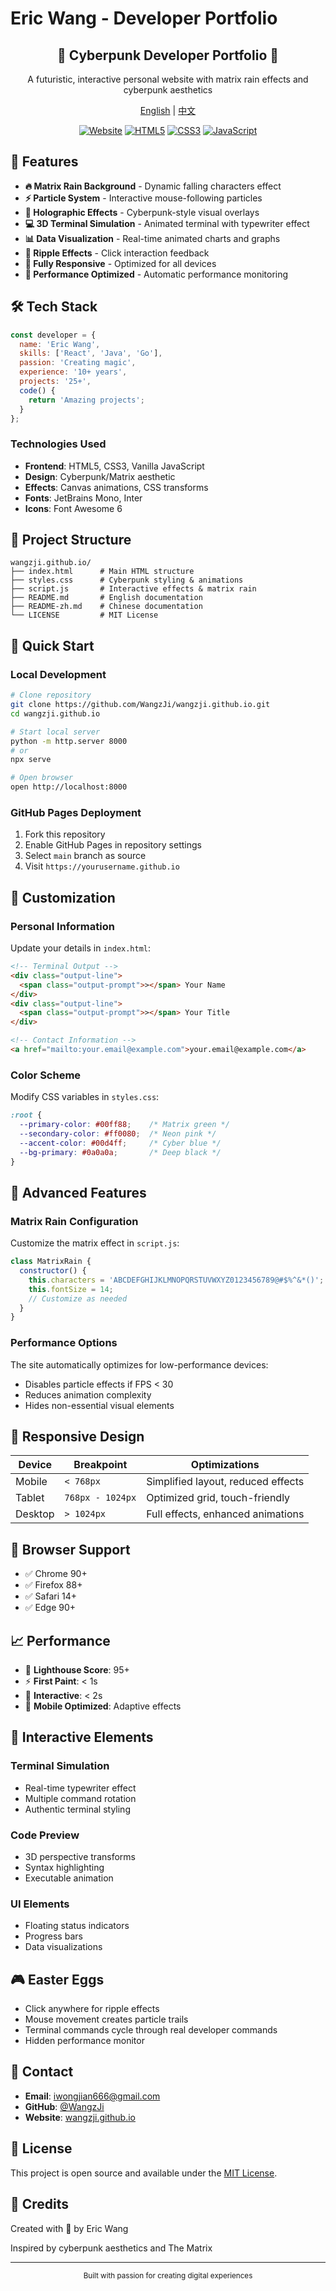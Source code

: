 # Eric Wang - Developer Portfolio

<div align="center">
  <h2>🚀 Cyberpunk Developer Portfolio 🚀</h2>
  <p>A futuristic, interactive personal website with matrix rain effects and cyberpunk aesthetics</p>
  
  <p>
    <a href="README.md">English</a> | 
    <a href="README-zh.md">中文</a>
  </p>
  
  [![Website](https://img.shields.io/badge/website-live-00ff88?style=for-the-badge)](https://wangzji.github.io)
  [![HTML5](https://img.shields.io/badge/HTML5-E34F26?style=for-the-badge&logo=html5&logoColor=white)](https://developer.mozilla.org/en-US/docs/Web/HTML)
  [![CSS3](https://img.shields.io/badge/CSS3-1572B6?style=for-the-badge&logo=css3&logoColor=white)](https://developer.mozilla.org/en-US/docs/Web/CSS)
  [![JavaScript](https://img.shields.io/badge/JavaScript-F7DF1E?style=for-the-badge&logo=javascript&logoColor=black)](https://developer.mozilla.org/en-US/docs/Web/JavaScript)
</div>

## 🌟 Features

- **🔥 Matrix Rain Background** - Dynamic falling characters effect
- **⚡ Particle System** - Interactive mouse-following particles  
- **🌈 Holographic Effects** - Cyberpunk-style visual overlays
- **💻 3D Terminal Simulation** - Animated terminal with typewriter effect
- **📊 Data Visualization** - Real-time animated charts and graphs
- **🎯 Ripple Effects** - Click interaction feedback
- **📱 Fully Responsive** - Optimized for all devices
- **🚀 Performance Optimized** - Automatic performance monitoring

## 🛠️ Tech Stack

```javascript
const developer = {
  name: 'Eric Wang',
  skills: ['React', 'Java', 'Go'],
  passion: 'Creating magic',
  experience: '10+ years',
  projects: '25+',
  code() {
    return 'Amazing projects';
  }
};
```

### Technologies Used
- **Frontend**: HTML5, CSS3, Vanilla JavaScript
- **Design**: Cyberpunk/Matrix aesthetic
- **Effects**: Canvas animations, CSS transforms
- **Fonts**: JetBrains Mono, Inter
- **Icons**: Font Awesome 6

## 📂 Project Structure

```
wangzji.github.io/
├── index.html      # Main HTML structure
├── styles.css      # Cyberpunk styling & animations
├── script.js       # Interactive effects & matrix rain
├── README.md       # English documentation
├── README-zh.md    # Chinese documentation
└── LICENSE         # MIT License
```

## 🚀 Quick Start

### Local Development
```bash
# Clone repository
git clone https://github.com/WangzJi/wangzji.github.io.git
cd wangzji.github.io

# Start local server
python -m http.server 8000
# or
npx serve

# Open browser
open http://localhost:8000
```

### GitHub Pages Deployment
1. Fork this repository
2. Enable GitHub Pages in repository settings
3. Select `main` branch as source
4. Visit `https://yourusername.github.io`

## 🎨 Customization

### Personal Information
Update your details in `index.html`:
```html
<!-- Terminal Output -->
<div class="output-line">
  <span class="output-prompt">></span> Your Name
</div>
<div class="output-line">
  <span class="output-prompt">></span> Your Title
</div>

<!-- Contact Information -->
<a href="mailto:your.email@example.com">your.email@example.com</a>
```

### Color Scheme
Modify CSS variables in `styles.css`:
```css
:root {
  --primary-color: #00ff88;    /* Matrix green */
  --secondary-color: #ff0080;  /* Neon pink */
  --accent-color: #00d4ff;     /* Cyber blue */
  --bg-primary: #0a0a0a;       /* Deep black */
}
```

## 🔧 Advanced Features

### Matrix Rain Configuration
Customize the matrix effect in `script.js`:
```javascript
class MatrixRain {
  constructor() {
    this.characters = 'ABCDEFGHIJKLMNOPQRSTUVWXYZ0123456789@#$%^&*()';
    this.fontSize = 14;
    // Customize as needed
  }
}
```

### Performance Options
The site automatically optimizes for low-performance devices:
- Disables particle effects if FPS < 30
- Reduces animation complexity
- Hides non-essential visual elements

## 📱 Responsive Design

| Device | Breakpoint | Optimizations |
|--------|------------|---------------|
| Mobile | `< 768px` | Simplified layout, reduced effects |
| Tablet | `768px - 1024px` | Optimized grid, touch-friendly |
| Desktop | `> 1024px` | Full effects, enhanced animations |

## 🎯 Browser Support

- ✅ Chrome 90+
- ✅ Firefox 88+
- ✅ Safari 14+
- ✅ Edge 90+

## 📈 Performance

- 🚀 **Lighthouse Score**: 95+ 
- ⚡ **First Paint**: < 1s
- 🎯 **Interactive**: < 2s
- 📱 **Mobile Optimized**: Adaptive effects

## 🤖 Interactive Elements

### Terminal Simulation
- Real-time typewriter effect
- Multiple command rotation
- Authentic terminal styling

### Code Preview
- 3D perspective transforms
- Syntax highlighting
- Executable animation

### UI Elements
- Floating status indicators
- Progress bars
- Data visualizations

## 🎮 Easter Eggs

- Click anywhere for ripple effects
- Mouse movement creates particle trails
- Terminal commands cycle through real developer commands
- Hidden performance monitor

## 📧 Contact

- **Email**: iwongjian666@gmail.com
- **GitHub**: [@WangzJi](https://github.com/WangzJi)
- **Website**: [wangzji.github.io](https://wangzji.github.io)

## 📄 License

This project is open source and available under the [MIT License](LICENSE).

## 🌟 Credits

Created with 💚 by Eric Wang

Inspired by cyberpunk aesthetics and The Matrix

---

<div align="center">
  <sub>Built with passion for creating digital experiences</sub>
</div>
